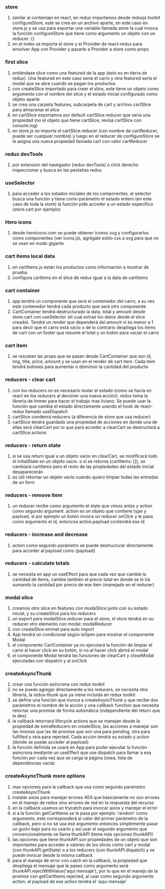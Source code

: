 ### store

1. similar al contextapi en react, en redux importamos desde reduxjs toolkit configureStore, este se crea en un archivo aparte, en este caso en store.js y se usa para exportar una variable llamada store la cual invoca la función configureStore que tiene como argumento un objeto con un reducer: {}
2. en el index se importa el store y el Provider de react-redux para envolver App con Provider y pasarle a Provider a store como props

### first slice

1. entiéndase slice como una featured de la app (esto es en tierra de redux). Una featured en este caso sería el carro y otra featured sería el modal que se abre cuando se pagan los productos
2. con createSlice importado para crear el slice, este tiene un objeto como argumento con el nombre del slice y el estado inicial configurado como objeto aparte
3. se crea una carpeta features, subcarpeta de cart y archivo cartSlice para almacenar el slice
4. en cartSlice exportamos por default cartSlice.reducer que sería una propiedad (no el objeto que tiene cartSlice, revísa cartSlice con console.log)
5. en store.js se importa el cartSlice.reducer (con nombre de cartReducer, puede ser cualquier nombre) y luego en el reducer de configureStore se le asigna una nueva propiedad llamada cart con valor cartReducer

### redux devTools

1. por extensión del navegador (redux devTools) o click derecho inspeccionar y busca en las pestañas redux

### useSelector

1. para acceder a los estados iniciales de los componentes. el selector busca una función y tiene como parámetro el estado entero (en este caso de toda la store) la función pide acceder a un estado específico (store.cart por ejemplo)

### Hero icons

1. desde heroicons.com se puede obtener íconos svg y configurarlos como componentes (ver icons.js), agrégale estilo css a svg para que no se vean en modo gigante

### cart items local data

1. en cartItems.js están los productos como información a mostrar de prueba.
2. configura carItems en el slice de redux igual a la data de cartItems

### cart container

1. app tendrá un componente que será el contenedor del carro, a su vez este contenedor tendrá cada producto que será otro componente
2. CartContainer tendrá destructurado la data, total y amount desde store.cart con useSelector (el cual extrae los datos desde el slice creado). Tendrá un render que dependerá del amount si es menor a 1 para decir que el carro está vacío o de lo contrario despliega los items de cart con un footer que resume el total y un botón para vaciar el carro

### cart item

1. se rescatan las props que se pasan desde CartContainer que son id, img, title, price, amount y se usan en el render de cart item. Cada item tendrá botones para aumentar o disminuir la cantidad del producto

### reducers - clear cart

1. con los reducers no es necesario mutar el estado (como se hacía en react en los reducers al devolver una nueva acción). redux toma la librería de Immer para hacer el trabajo mas liviano. Se puede usar la función que cambia el estado directamente usando el hook de react-redux llamado useDispatch
2. cartSlice condenrá reducers (a diferencia de store que usa reducer)
3. cartSlice tendrá guardado una propiedad de acciones en donde una de ellas será clearCart por lo que para acceder a clearCart se destructará a cartSlice.actions

### reducers - return state

1. si se usa return igual a un objeto vacío en clearCart, se modificará todo el initialState en un objeto vacío. o si se retorna {cartItems: []}, se cambiará cartItems pero el resto de las propiedades del estado inicial desaparecerán
2. es útil retornar un objeto vacío cuando quiero limpiar todas las entradas de un form

### reducers - remove item

1. un reducer recibe como argumento el state que vimos antes y action como segundo argument. action es un objeto que contiene type y payload, si por ejemplo un botón invoca un reducer onClick y le pasa como argumento el id, entonces action.payload contendrá ese id

### reducers - increase and decrease

1. action como segundo parámetro se puede destructurar directamente para acceder al payload como {payload}

### reducers - calculate totals

1. se necesita en app un useEffect para que cada vez que cambie la cantidad de items, cambie también el precio total en donde se le irá sumando la cantidad por precio de ese item (manejado en el reducer)

### modal slice

1. creamos otro slice en features con modalSlice junto con su estado inicial, y su createSlice para los reducers
2. un export para modalSlice.reducer para el store, el store tendrá en su reducer otro elemento con modal: modalReducer
3. con createSlice emmet para auto import
4. App tendrá un condicional según isOpen para mostrar el componente Modal
5. el componente CartContainer ya no ejecutará la función de limpiar el carro al hacer click en su botón, si no al hacer click abrirá el modal
6. el componente Modal tendrá las funciones de clearCart y closeModal ejecutadas con dispatch y al onClick

### createAsyncThunk

1. crear una función asíncrona con redux toolkit
2. no se puede agregar directamente a los reducers, se necesita otra librería, la redux-thunk que ya viene incluida en redux toolkit
3. se define una función que invoca a createAsyncThunk y que recibe dos parámetros el nombre de la acción y una callback function que necesita retornar una promise de forma automática (independiente del return que le des)
4. la callback retornará lifecycle actions que se manejan desde la propiedad de extraReducers en createSlice, las acciones a manejar son las mismas que las de promise que son una para pending, otra para fulfilled y otra para rejected. Cada acción tendrá su estado y action (donde se puede acceder al payload)
5. la función definida se usará en App para poder ejecutar la función asíncrona mediante un useEffect que use dispatch para llamar a esa función por cada vez que se carga la página (osea, lista de dependencias vacía)

### createAsyncThunk more options

1. mas opciones para la callback que usa como segundo parámetro createAsyncThunk
2. instalar axios para manejar errores 404 que básicamente no son errores en el manejo de redux sino errores de red en la respuesta del recurso
3. en la callback usamos un trycatch para invocar axios y manejar el error
4. si a la función getCartItems se le pasa por ejemplo 'random' como argumento, este corresponderá al valor del primer parámetro de la callback, pero si no se usa ese argumento entonces simplemente pasar un guión bajo para no usarlo y así usar el segundo argumento que convencionalmente se llama thunkAPI (tiene más opciones thunkAPI)
5. las opciones que tiene thunkAPI son propiedades de un objeto que son importantes para acceder a valores de los slices como cart y modal (con thunkAPI.getState) o a los reducers (con thunkAPI.dispatch) y se puede invocar desde la misma callback
6. para el manejo de error con catch en la callback, la propiedad que despliega el mensaje que le pases como argumento será thunkAPI.rejectWithValue('aqui mensaje'), por lo que en el manejo de la promise con getCartItems.rejected, al usar como segundo argumento action, el payload de ese action tendrá el 'aqui mensaje'
